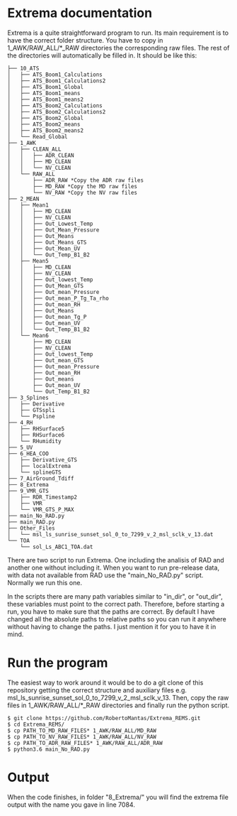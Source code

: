 # Extrema documentation

Extrema is a quite straightforward program to run. Its main requirement is to have the correct folder structure. You have to copy in 1_AWK/RAW_ALL/*_RAW directories the corresponding raw files. The rest of the directories will automatically be filled in. It should be like this:
```
├── 10_ATS
│   ├── ATS_Boom1_Calculations
│   ├── ATS_Boom1_Calculations2
│   ├── ATS_Boom1_Global
│   ├── ATS_Boom1_means
│   ├── ATS_Boom1_means2
│   ├── ATS_Boom2_Calculations
│   ├── ATS_Boom2_Calculations2
│   ├── ATS_Boom2_Global
│   ├── ATS_Boom2_means
│   ├── ATS_Boom2_means2
│   └── Read_Global
├── 1_AWK
│   ├── CLEAN_ALL
│   │   ├── ADR_CLEAN
│   │   ├── MD_CLEAN
│   │   └── NV_CLEAN
│   └── RAW_ALL
│       ├── ADR_RAW *Copy the ADR raw files
│       ├── MD_RAW *Copy the MD raw files
│       └── NV_RAW *Copy the NV raw files
├── 2_MEAN
│   ├── Mean1
│   │   ├── MD_CLEAN
│   │   ├── NV_CLEAN
│   │   ├── Out_Lowest_Temp
│   │   ├── Out_Mean_Pressure
│   │   ├── Out_Means
│   │   ├── Out_Means_GTS
│   │   ├── Out_Mean_UV
│   │   └── Out_Temp_B1_B2
│   ├── Mean5
│   │   ├── MD_CLEAN
│   │   ├── NV_CLEAN
│   │   ├── Out_lowest_Temp
│   │   ├── Out_Mean_GTS
│   │   ├── Out_mean_Pressure
│   │   ├── Out_mean_P_Tg_Ta_rho
│   │   ├── Out_mean_RH
│   │   ├── Out_Means
│   │   ├── Out_mean_Tg_P
│   │   ├── Out_mean_UV
│   │   └── Out_Temp_B1_B2
│   └── Mean6
│       ├── MD_CLEAN
│       ├── NV_CLEAN
│       ├── Out_lowest_Temp
│       ├── Out_mean_GTS
│       ├── Out_mean_Pressure
│       ├── Out_mean_RH
│       ├── Out_means
│       ├── Out_mean_UV
│       └── Out_Temp_B1_B2
├── 3_Splines
│   ├── Derivative
│   ├── GTSspli
│   └── Pspline
├── 4_RH
│   ├── RHSurface5
│   ├── RHSurface6
│   └── RHumidity
├── 5_UV
├── 6_HEA_COO
│   ├── Derivative_GTS
│   ├── localExtrema
│   └── splineGTS
├── 7_AirGround_Tdiff
├── 8_Extrema
├── 9_VMR_GTS
│   ├── RDR_Timestamp2
│   ├── VMR
│   └── VMR_GTS_P_MAX
├── main_No_RAD.py
├── main_RAD.py
├── Other_Files
│   └── msl_ls_sunrise_sunset_sol_0_to_7299_v_2_msl_sclk_v_13.dat
└── TOA
    └── sol_Ls_ABC1_TOA.dat
```

There are two script to run Extrema. One including the analisis of RAD and another one without including it. When you want to run pre-release data, with data not available from RAD use the "main_No_RAD.py" script. Normally we run this one.

In the scripts there are many path variables similar to "in_dir", or "out_dir", these variables must point to the correct path. Therefore, before starting a run, you have to make sure that the paths are correct. By default I have changed all the absolute paths to relative paths so you can run it anywhere without having to change the paths. I just mention it for you to have it in mind.

# Run the program 

The easiest way to work around it would be to do a git clone of this repository getting the correct structure and auxiliary files e.g. msl_ls_sunrise_sunset_sol_0_to_7299_v_2_msl_sclk_v_13. Then, copy the raw files in 1_AWK/RAW_ALL/*_RAW directories and finally run the python script.
```
$ git clone https://github.com/RobertoMantas/Extrema_REMS.git
$ cd Extrema_REMS/
$ cp PATH_TO_MD_RAW_FILES* 1_AWK/RAW_ALL/MD_RAW
$ cp PATH_TO_NV_RAW_FILES* 1_AWK/RAW_ALL/NV_RAW
$ cp PATH_TO_ADR_RAW_FILES* 1_AWK/RAW_ALL/ADR_RAW
$ python3.6 main_No_RAD.py
```
# Output

When the code finishes, in folder "8_Extrema/" you will find the extrema file output with the name you gave in line 7084.
